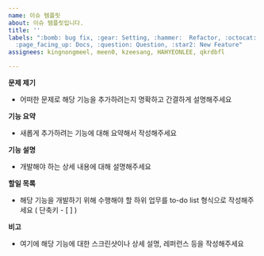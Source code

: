 ```yaml
---
name: 이슈 템플릿
about: 이슈 템플릿입니다.
title: ''
labels: ":bomb: bug fix, :gear: Setting, :hammer:  Refactor, :octocat: Deployment,
  :page_facing_up: Docs, :question: Question, :star2: New Feature"
assignees: kingnongmeel, meen0, kzeesang, HAHYEONLEE, qkrdbfl

---
```


**문제 제기**
- 어떠한 문제로 해당 기능을 추가하려는지 명확하고 간결하게 설명해주세요

**기능 요약**
- 새롭게 추가하려는 기능에 대해 요약해서 작성해주세요

**기능 설명**
- 개발해야 하는 상세 내용에 대해 설명해주세요 

**할일 목록**
- 해당 기능을 개발하기 위해 수행해야 할 하위 업무를 to-do list 형식으로 작성해주세요 ( 단축키 - [ ] )

**비고**
- 여기에 해당 기능에 대한 스크린샷이나 상세 설명, 레퍼런스 등을 작성해주세요
